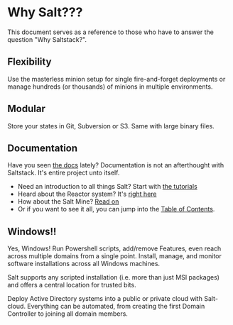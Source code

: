 # Why Salt???
This document serves as a reference to those who have to answer the question 
"Why Saltstack?".

## Flexibility
Use the masterless minion setup for single fire-and-forget deployments or manage
hundreds (or thousands) of minions in multiple environments.

## Modular
Store your states in Git, Subversion or S3. Same with large binary files.

## Documentation
Have you seen [the docs](http://docs.saltstack.com) lately? Documentation is not
an afterthought with Saltstack. It's entire project unto itself.

* Need an introduction to all things Salt? Start with [the tutorials](http://docs.saltstack.com/en/latest/topics/tutorials/index.html)
* Heard about the Reactor system? It's [right here](http://docs.saltstack.com/en/latest/topics/reactor/index.html)
* How about the Salt Mine? [Read on](http://docs.saltstack.com/en/latest/topics/mine/index.html)
* Or if you want to see it all, you can jump into the [Table of Contents](http://docs.saltstack.com/en/latest/contents.html).

## Windows!!
Yes, Windows! Run Powershell scripts, add/remove Features, even reach across
multiple domains from a single point. Install, manage, and monitor software
installations across all Windows machines.

Salt supports any scripted installation (i.e. more than just MSI packages)
and offers a central location for trusted bits.

Deploy Active Directory systems into a public or private cloud with 
Salt-cloud. Everything can be automated, from creating the first Domain Controller
to joining all domain members.
